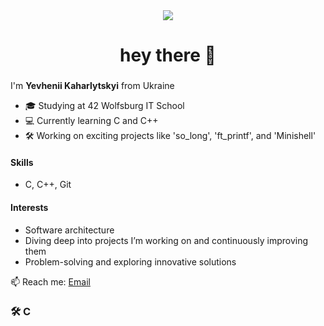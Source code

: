 <div align="center">
  <img src="https://visitor-badge.laobi.icu/badge?page_id=pr1nce71.pr1nce71&"  />
</div>

###

<h1 align="center">hey there 👋</h1>

###

I'm **Yevhenii Kaharlytskyi** from Ukraine  
- 🎓 Studying at 42 Wolfsburg IT School  
- 💻 Currently learning C and C++  
- 🛠️ Working on exciting projects like 'so_long', 'ft_printf', and 'Minishell'  

#### Skills
- C, C++, Git 

#### Interests
- Software architecture  
- Diving deep into projects I’m working on and continuously improving them  
- Problem-solving and exploring innovative solutions  

📫 Reach me: [Email](mailto:evgen192788@gmail.com)

<h3 align="left">🛠 C</h3>
